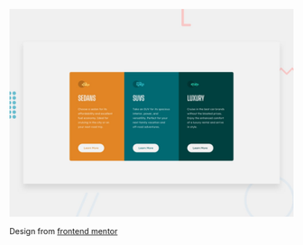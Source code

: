 ![Design preview for the 3-column preview card component coding challenge](./design/desktop-preview.jpg)

Design from [frontend mentor](frontendmentor.io)

